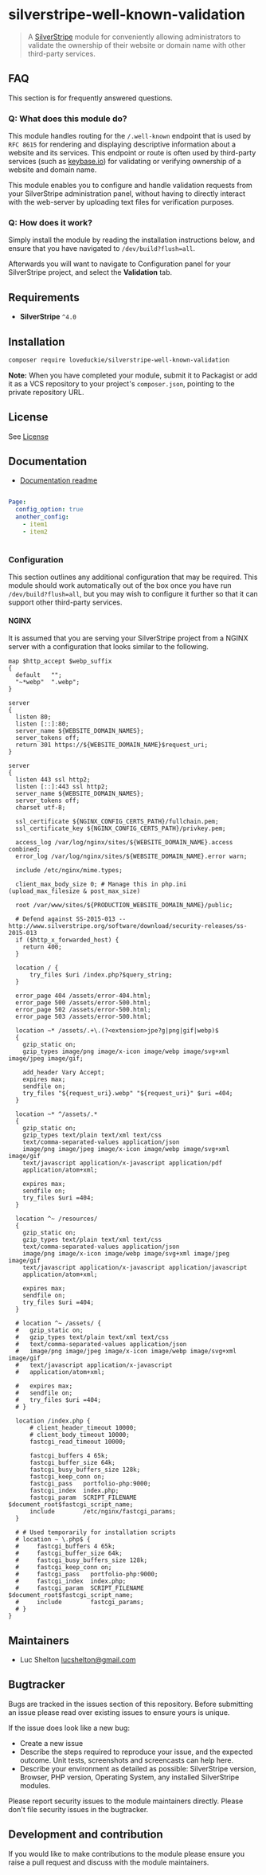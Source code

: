 # silverstripe-well-known-validation

> A [SilverStripe](https://www.silverstripe.org/) module for conveniently allowing administrators to validate the ownership of their website or domain name with other third-party services.

## FAQ

This section is for frequently answered questions.

### Q: What does this module do?

This module handles routing for the `/.well-known` endpoint that is used by `RFC 8615` for rendering and displaying descriptive information about a website and its services. This endpoint or route is often used by third-party services (such as [keybase.io](https://keybase.io)) for validating or verifying ownership of a website and domain name.

This module enables you to configure and handle validation requests from your SilverStripe administration panel, without having to directly interact with the web-server by uploading text files for verification purposes.

### Q: How does it work?

Simply install the module by reading the installation instructions below, and ensure that you have navigated to `/dev/build?flush=all`.

Afterwards you will want to navigate to Configuration panel for your SilverStripe project, and select the **Validation** tab.

## Requirements

* **SilverStripe** `^4.0`

## Installation

```bash
composer require loveduckie/silverstripe-well-known-validation
```

**Note:** When you have completed your module, submit it to Packagist or add it as a VCS repository to your
project's `composer.json`, pointing to the private repository URL.

## License

See [License](license.md)

## Documentation

* [Documentation readme](docs/en/readme.md)

```yaml

Page:
  config_option: true
  another_config:
    - item1
    - item2
  
```

### Configuration

This section outlines any additional configuration that may be required. This module should work automatically out of the box once you have run `/dev/build?flush=all`, but you may wish to configure it further so that it can support other third-party services.

#### NGINX

It is assumed that you are serving your SilverStripe project from a NGINX server with a configuration that looks similar to the following.

```nginx
map $http_accept $webp_suffix 
{
  default   "";
  "~*webp"  ".webp";
}

server 
{
  listen 80;
  listen [::]:80;
  server_name ${WEBSITE_DOMAIN_NAMES};
  server_tokens off;
  return 301 https://${WEBSITE_DOMAIN_NAME}$request_uri;
}

server
{
  listen 443 ssl http2;
  listen [::]:443 ssl http2;
  server_name ${WEBSITE_DOMAIN_NAMES};
  server_tokens off;
  charset utf-8;

  ssl_certificate ${NGINX_CONFIG_CERTS_PATH}/fullchain.pem;
  ssl_certificate_key ${NGINX_CONFIG_CERTS_PATH}/privkey.pem;

  access_log /var/log/nginx/sites/${WEBSITE_DOMAIN_NAME}.access combined;
  error_log /var/log/nginx/sites/${WEBSITE_DOMAIN_NAME}.error warn;

  include /etc/nginx/mime.types;

  client_max_body_size 0; # Manage this in php.ini (upload_max_filesize & post_max_size)

  root /var/www/sites/${PRODUCTION_WEBSITE_DOMAIN_NAME}/public;

  # Defend against SS-2015-013 -- http://www.silverstripe.org/software/download/security-releases/ss-2015-013
  if ($http_x_forwarded_host) {
    return 400;
  }

  location / {
      try_files $uri /index.php?$query_string;
  }

  error_page 404 /assets/error-404.html;
  error_page 500 /assets/error-500.html;
  error_page 502 /assets/error-500.html;
  error_page 503 /assets/error-500.html;

  location ~* /assets/.+\.(?<extension>jpe?g|png|gif|webp)$ 
  {
    gzip_static on;
    gzip_types image/png image/x-icon image/webp image/svg+xml image/jpeg image/gif;

    add_header Vary Accept;
    expires max;
    sendfile on;
    try_files "${request_uri}.webp" "${request_uri}" $uri =404;
  }

  location ~* ^/assets/.* 
  {
    gzip_static on;
    gzip_types text/plain text/xml text/css 
    text/comma-separated-values application/json
    image/png image/jpeg image/x-icon image/webp image/svg+xml image/gif
    text/javascript application/x-javascript application/pdf
    application/atom+xml;

    expires max;
    sendfile on;
    try_files $uri =404;
  }

  location ^~ /resources/ 
  {
    gzip_static on;
    gzip_types text/plain text/xml text/css 
    text/comma-separated-values application/json
    image/png image/x-icon image/webp image/svg+xml image/jpeg image/gif
    text/javascript application/x-javascript application/javascript
    application/atom+xml;

    expires max;
    sendfile on;
    try_files $uri =404;
  }

  # location ^~ /assets/ {
  #   gzip_static on;
  #   gzip_types text/plain text/xml text/css 
  #   text/comma-separated-values application/json
  #   image/png image/jpeg image/x-icon image/webp image/svg+xml image/gif
  #   text/javascript application/x-javascript
  #   application/atom+xml;

  #   expires max;
  #   sendfile on;
  #   try_files $uri =404;
  # }

  location /index.php {
      # client_header_timeout 10000;
      # client_body_timeout 10000;
      fastcgi_read_timeout 10000;

      fastcgi_buffers 4 65k;
      fastcgi_buffer_size 64k;
      fastcgi_busy_buffers_size 128k;
      fastcgi_keep_conn on;
      fastcgi_pass   portfolio-php:9000;
      fastcgi_index  index.php;
      fastcgi_param  SCRIPT_FILENAME $document_root$fastcgi_script_name;
      include        /etc/nginx/fastcgi_params;
  }

  # # Used temporarily for installation scripts
  # location ~ \.php$ {
  #     fastcgi_buffers 4 65k;
  #     fastcgi_buffer_size 64k;
  #     fastcgi_busy_buffers_size 128k;
  #     fastcgi_keep_conn on;
  #     fastcgi_pass   portfolio-php:9000;
  #     fastcgi_index  index.php;
  #     fastcgi_param  SCRIPT_FILENAME $document_root$fastcgi_script_name;
  #     include        fastcgi_params;
  # }
}
```

## Maintainers

* Luc Shelton <lucshelton@gmail.com>

## Bugtracker

Bugs are tracked in the issues section of this repository. Before submitting an issue please read over
existing issues to ensure yours is unique.

If the issue does look like a new bug:

* Create a new issue
* Describe the steps required to reproduce your issue, and the expected outcome. Unit tests, screenshots
 and screencasts can help here.
* Describe your environment as detailed as possible: SilverStripe version, Browser, PHP version,
 Operating System, any installed SilverStripe modules.

Please report security issues to the module maintainers directly. Please don't file security issues in the bugtracker.

## Development and contribution

If you would like to make contributions to the module please ensure you raise a pull request and discuss with the module maintainers.
